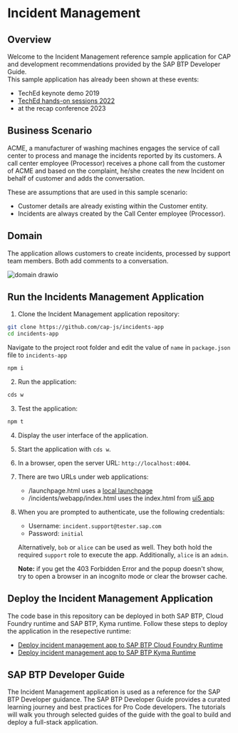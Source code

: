 # Incident Management

## Overview

Welcome to the Incident Management reference sample application for CAP and development recommendations provided by the SAP BTP Developer Guide.  
This sample application has already been shown at these events:

- TechEd keynote demo 2019
- [TechEd hands-on sessions 2022](https://github.com/SAP-samples/teched2022-AD264/wiki)
- at the recap conference 2023

## Business Scenario

ACME, a  manufacturer of washing machines engages the service of call center to process and manage the incidents reported by its customers. A call center employee (Processor) receives a phone call from the customer of ACME and based on the complaint, he/she creates the new Incident on behalf of customer and adds the conversation.
 
These are assumptions that are used in this sample scenario:
- Customer details are already existing within the Customer entity.
- Incidents are always created by the Call Center employee (Processor).

## Domain

The application allows customers to create incidents, processed by support team members. 
Both add comments to a conversation.

![domain drawio](https://github.com/SAP-samples/cap-sample-incidents-mgmt/assets/12186013/a1de9cf1-1346-427d-b5a2-55a14428e8f5)

## Run the Incidents Management Application

1. Clone the Incident Management application repository:

```sh
git clone https://github.com/cap-js/incidents-app
cd incidents-app
```

Navigate to the project root folder and edit the value of `name` in `package.json` file to `incidents-app`

```sh
npm i
```

2. Run the application:

```sh
cds w
```
3. Test the application:

```sh
npm t
```
4. Display the user interface of the application.

 1. Start the application with `cds w`.
 2. In a browser, open the server URL: `http://localhost:4004`.
 3. There are two URLs under web applications:
 
    - /launchpage.html uses a [local launchpage](!https://pages.github.tools.sap/cap/golden-path/develop/Launchpage/Launchpage)
    - /incidents/webapp/index.html uses the index.html from [ui5 app](!https://pages.github.tools.sap/cap/golden-path/develop/btp-app-create-ui-fiori-elements/btp-app-create-ui-fiori-elements)
    
 4. When you are prompted to authenticate, use the following credentials:
 
    - Username: `incident.support@tester.sap.com`
    - Password: `initial`
   
    Alternatively, `bob` or `alice` can be used as well. They both hold the required `support` role to execute the app. Additionally, `alice` is an `admin`.
    
    **Note:** if you get the 403 Forbidden Error and the popup doesn't show, try to open a browser in an incognito mode or clear the browser cache.

## Deploy the Incident Management Application

The code base in this repository can be deployed in both SAP BTP, Cloud Foundry runtime and SAP BTP, Kyma runtime.
Follow these steps to deploy the application in the resepective runtime:

- [Deploy incident management app to SAP BTP Cloud Foundry Runtime](https://help.sap.com/docs/btp/btp-developers-guide/deploy-cap#deploy-in-cloud-foundry-runtime)
- [Deploy incident management app to SAP BTP Kyma Runtime](https://help.sap.com/docs/btp/btp-developers-guide/deploy-cap#deploy-in-kyma-runtime)

## SAP BTP Developer Guide

The Incident Management application is used as a reference for the SAP BTP Developer guidance. The SAP BTP Developer Guide provides a curated learning journey and best practices for Pro Code developers. The tutorials will walk you through selected guides of the guide with the goal to build and deploy a full-stack application.


